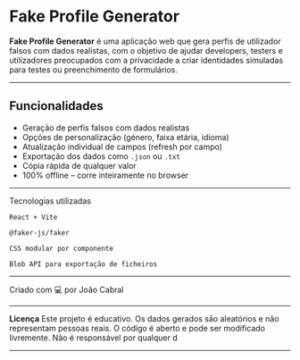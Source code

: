 # Fake Profile Generator

**Fake Profile Generator** é uma aplicação web que gera perfis de utilizador falsos com dados realistas, com o objetivo de ajudar developers, testers e utilizadores preocupados com a privacidade a criar identidades simuladas para testes ou preenchimento de formulários.

---

## Funcionalidades

- Geração de perfis falsos com dados realistas
- Opções de personalização (género, faixa etária, idioma)
- Atualização individual de campos (refresh por campo)
- Exportação dos dados como `.json` ou `.txt`
- Cópia rápida de qualquer valor
- 100% offline – corre inteiramente no browser

--------

Tecnologias utilizadas

    React + Vite

    @faker-js/faker

    CSS modular por componente

    Blob API para exportação de ficheiros


---------------
Criado com 💻 por João Cabral


------

**Licença**
Este projeto é educativo. Os dados gerados são aleatórios e não representam pessoas reais.
O código é aberto e pode ser modificado livremente. Não é responsável por qualquer d

------
  
